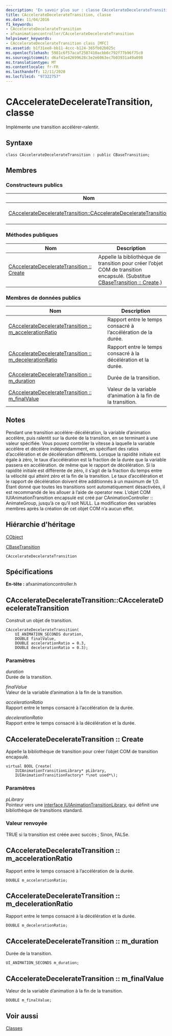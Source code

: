 ```yaml
---
description: 'En savoir plus sur : classe CAccelerateDecelerateTransition'
title: CAccelerateDecelerateTransition, classe
ms.date: 11/04/2016
f1_keywords:
- CAccelerateDecelerateTransition
- afxanimationcontroller/CAccelerateDecelerateTransition
helpviewer_keywords:
- CAccelerateDecelerateTransition class [MFC]
ms.assetid: b1f31ee8-bb11-4ccc-b124-365fb02b025c
ms.openlocfilehash: 5981c6f57acaf2507410acbb6c792f77b96f75c0
ms.sourcegitcommit: d6af41e42699628c3e2e6063ec7b03931a49a098
ms.translationtype: MT
ms.contentlocale: fr-FR
ms.lasthandoff: 12/11/2020
ms.locfileid: "97322757"
---
```

# <a name="cacceleratedeceleratetransition-class"></a>CAccelerateDecelerateTransition, classe

Implémente une transition accélérer-ralentir.

## <a name="syntax"></a>Syntaxe

```
class CAccelerateDecelerateTransition : public CBaseTransition;
```

## <a name="members"></a>Membres

### <a name="public-constructors"></a>Constructeurs publics

|Nom|Description|
|----------|-----------------|
|[CAccelerateDecelerateTransition::CAccelerateDecelerateTransition](#cacceleratedeceleratetransition)|Construit un objet de transition.|

### <a name="public-methods"></a>M&#233;thodes publiques

|Nom|Description|
|----------|-----------------|
|[CAccelerateDecelerateTransition :: Create](#create)|Appelle la bibliothèque de transition pour créer l’objet COM de transition encapsulé. (Substitue [CBaseTransition :: Create](../../mfc/reference/cbasetransition-class.md#create).)|

### <a name="public-data-members"></a>Membres de données publics

|Nom|Description|
|----------|-----------------|
|[CAccelerateDecelerateTransition :: m_accelerationRatio](#m_accelerationratio)|Rapport entre le temps consacré à l’accélération de la durée.|
|[CAccelerateDecelerateTransition :: m_decelerationRatio](#m_decelerationratio)|Rapport entre le temps consacré à la décélération et la durée.|
|[CAccelerateDecelerateTransition :: m_duration](#m_duration)|Durée de la transition.|
|[CAccelerateDecelerateTransition :: m_finalValue](#m_finalvalue)|Valeur de la variable d’animation à la fin de la transition.|

## <a name="remarks"></a>Notes

Pendant une transition accélére-décélération, la variable d’animation accélère, puis ralentit sur la durée de la transition, en se terminant à une valeur spécifiée. Vous pouvez contrôler la vitesse à laquelle la variable accélère et décélère indépendamment, en spécifiant des ratios d’accélération et de décélération différents. Lorsque la rapidité initiale est égale à zéro, le taux d’accélération est la fraction de la durée que la variable passera en accélération. de même que le rapport de décélération. Si la rapidité initiale est différente de zéro, il s’agit de la fraction du temps entre la vélocité qui atteint zéro et la fin de la transition. Le taux d’accélération et le rapport de décélération doivent être additionnés à un maximum de 1,0. Étant donné que toutes les transitions sont automatiquement désactivées, il est recommandé de les allouer à l’aide de operator new. L’objet COM IUIAnimationTransition encapsulé est créé par CAnimationController :: AnimateGroup, jusqu’à ce qu’il soit NULL. La modification des variables membres après la création de cet objet COM n’a aucun effet.

## <a name="inheritance-hierarchy"></a>Hiérarchie d'héritage

[CObject](../../mfc/reference/cobject-class.md)

[CBaseTransition](../../mfc/reference/cbasetransition-class.md)

`CAccelerateDecelerateTransition`

## <a name="requirements"></a>Spécifications

**En-tête :** afxanimationcontroller.h

## <a name="cacceleratedeceleratetransitioncacceleratedeceleratetransition"></a><a name="cacceleratedeceleratetransition"></a> CAccelerateDecelerateTransition::CAccelerateDecelerateTransition

Construit un objet de transition.

```
CAccelerateDecelerateTransition(
    UI_ANIMATION_SECONDS duration,
    DOUBLE finalValue,
    DOUBLE accelerationRatio = 0.3,
    DOUBLE decelerationRatio = 0.3);
```

### <a name="parameters"></a>Paramètres

*duration*<br/>
Durée de la transition.

*finalValue*<br/>
Valeur de la variable d’animation à la fin de la transition.

*accelerationRatio*<br/>
Rapport entre le temps consacré à l’accélération de la durée.

*decelerationRatio*<br/>
Rapport entre le temps consacré à la décélération et la durée.

## <a name="cacceleratedeceleratetransitioncreate"></a><a name="create"></a> CAccelerateDecelerateTransition :: Create

Appelle la bibliothèque de transition pour créer l’objet COM de transition encapsulé.

```
virtual BOOL Create(
    IUIAnimationTransitionLibrary* pLibrary,
    IUIAnimationTransitionFactory* *\not used*\);
```

### <a name="parameters"></a>Paramètres

*pLibrary*<br/>
Pointeur vers une [interface IUIAnimationTransitionLibrary](/windows/win32/api/uianimation/nn-uianimation-iuianimationtransitionlibrary), qui définit une bibliothèque de transitions standard.

### <a name="return-value"></a>Valeur renvoyée

TRUE si la transition est créée avec succès ; Sinon, FALSe.

## <a name="cacceleratedeceleratetransitionm_accelerationratio"></a><a name="m_accelerationratio"></a> CAccelerateDecelerateTransition :: m_accelerationRatio

Rapport entre le temps consacré à l’accélération de la durée.

```
DOUBLE m_accelerationRatio;
```

## <a name="cacceleratedeceleratetransitionm_decelerationratio"></a><a name="m_decelerationratio"></a> CAccelerateDecelerateTransition :: m_decelerationRatio

Rapport entre le temps consacré à la décélération et la durée.

```
DOUBLE m_decelerationRatio;
```

## <a name="cacceleratedeceleratetransitionm_duration"></a><a name="m_duration"></a> CAccelerateDecelerateTransition :: m_duration

Durée de la transition.

```
UI_ANIMATION_SECONDS m_duration;
```

## <a name="cacceleratedeceleratetransitionm_finalvalue"></a><a name="m_finalvalue"></a> CAccelerateDecelerateTransition :: m_finalValue

Valeur de la variable d’animation à la fin de la transition.

```
DOUBLE m_finalValue;
```

## <a name="see-also"></a>Voir aussi

[Classes](../../mfc/reference/mfc-classes.md)
